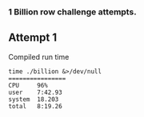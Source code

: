### 1 Billion row challenge attempts.

## Attempt 1
Compiled run time
```
time ./billion &>/dev/null
================
CPU     96%
user    7:42.93
system  18.203
total   8:19.26
```
